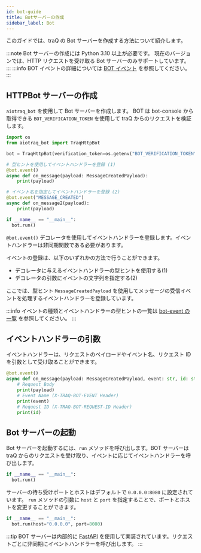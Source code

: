 ```yaml
---
id: bot-guide
title: Botサーバーの作成
sidebar_label: Bot
---
```


このガイドでは、traQ の Bot サーバーを作成する方法について紹介します。

:::note
Bot サーバーの作成には Python 3.10 以上が必要です。
現在のバージョンでは、HTTP リクエストを受け取る Bot サーバーのみサポートしています。
:::
:::info
BOT イベントの詳細については [BOT イベント](/docs/api/bot-event) を参照してください。
:::

## HTTPBot サーバーの作成

`aiotraq_bot` を使用して Bot サーバーを作成します。
BOT は bot-console から取得できる `BOT_VERIFICATION_TOKEN` を使用して traQ からのリクエストを検証します。

```python
import os
from aiotraq_bot import TraqHttpBot

bot = TraqHttpBot(verification_token=os.getenv("BOT_VERIFICATION_TOKEN"))

# 型ヒントを使用してイベントハンドラーを登録 (1)
@bot.event()
async def on_message(payload: MessageCreatedPayload):
    print(payload)

# イベント名を指定してイベントハンドラーを登録 (2)
@bot.event("MESSAGE_CREATED")
async def on_message2(payload):
    print(payload)

if __name__ == "__main__":
  bot.run()
```

`@bot.event()` デコレータを使用してイベントハンドラーを登録します。イベントハンドラーは非同期関数である必要があります。

イベントの登録は、以下のいずれかの方法で行うことができます。

- デコレータに与えるイベントハンドラーの型ヒントを使用する(1)
- デコレータの引数にイベントの文字列を指定する(2)

ここでは、型ヒント `MessageCreatedPayload` を使用してメッセージの受信イベントを処理するイベントハンドラーを登録しています。

:::info
イベントの種類とイベントハンドラーの型ヒントの一覧は [bot-event の一覧](/docs/api/bot-event) を参照してください。
:::

## イベントハンドラーの引数

イベントハンドラーは、リクエストのペイロードやイベント名、リクエスト ID を引数として受け取ることができます。

```python
@bot.event()
async def on_message(payload: MessageCreatedPayload, event: str, id: str):
    # Request Body
    print(payload)
    # Event Name (X-TRAQ-BOT-EVENT Header)
    print(event)
    # Request ID (X-TRAQ-BOT-REQUEST-ID Header)
    print(id)
```

## Bot サーバーの起動

Bot サーバーを起動するには、`run` メソッドを呼び出します。BOT サーバーは traQ からのリクエストを受け取り、イベントに応じてイベントハンドラーを呼び出します。

```python
if __name__ == "__main__":
  bot.run()
```

サーバーの待ち受けポートとホストはデフォルトで `0.0.0.0:8080` に設定されています。
`run` メソッドの引数に `host` と `port` を指定することで、ポートとホストを変更することができます。

```python
if __name__ == "__main__":
  bot.run(host="0.0.0.0", port=8080)
```

:::tip
BOT サーバーは内部的に [FastAPI](https://fastapi.tiangolo.com/) を使用して実装されています。リクエストごとに非同期にイベントハンドラーを呼び出します。
:::
